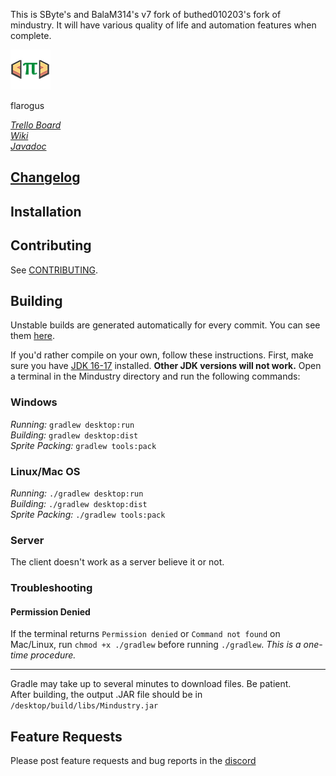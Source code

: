 This is SByte's and BalaM314's v7 fork of buthed010203's fork of mindustry.  It will have various quality of life and automation features when complete.

![Logo](core/assets/icons/pi_64.png)



flarogus

_[Trello Board](https://trello.com/b/aE2tcUwF/mindustry-40-plans)_  
_[Wiki](https://mindustrygame.github.io/wiki)_  
_[Javadoc](https://mindustrygame.github.io/docs/)_
## [Changelog](./core/assets/changelog)

## Installation


## Contributing

See [CONTRIBUTING](CONTRIBUTING.md).

## Building

Unstable builds are generated automatically for every commit. You can see them [here](https://github.com/stormybytes/mindustry-client-builds/releases).

If you'd rather compile on your own, follow these instructions.
First, make sure you have [JDK 16-17](https://adoptium.net/archive.html?variant=openjdk17&jvmVariant=hotspot) installed. **Other JDK versions will not work.** Open a terminal in the Mindustry directory and run the following commands:

### Windows

_Running:_ `gradlew desktop:run`  
_Building:_ `gradlew desktop:dist`  
_Sprite Packing:_ `gradlew tools:pack`

### Linux/Mac OS

_Running:_ `./gradlew desktop:run`  
_Building:_ `./gradlew desktop:dist`  
_Sprite Packing:_ `./gradlew tools:pack`

### Server

The client doesn't work as a server believe it or not.

### Troubleshooting

#### Permission Denied

If the terminal returns `Permission denied` or `Command not found` on Mac/Linux, run `chmod +x ./gradlew` before running `./gradlew`. *This is a one-time procedure.*

---

Gradle may take up to several minutes to download files. Be patient. <br>
After building, the output .JAR file should be in `/desktop/build/libs/Mindustry.jar`

## Feature Requests

Please post feature requests and bug reports in the [discord](https://discord.gg/yp9ZW7j)
